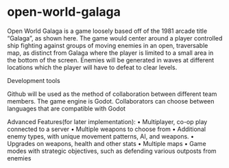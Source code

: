 # open-world-galaga

Open World Galaga is a game loosely based off of the 1981 arcade title “Galaga”, as shown here. The game would center around a player controlled ship fighting against groups of moving enemies in an open, traversable map, as distinct from Galaga where the player is limited to a small area in the bottom of the screen. Enemies will be generated in waves at different locations which the player will have to defeat to clear levels.

Development tools

Github will be used as the method of collaboration between different team members. The game engine is Godot. Collaborators can choose between languages that are compatible with Godot

Advanced Features(for later implementation): 
• Multiplayer, co-op play connected to a server 
• Multiple weapons to choose from 
• Additional enemy types, with unique movement patterns, AI, and weapons. 
• Upgrades on weapons, health and other stats 
• Multiple maps 
• Game modes with strategic objectives, such as defending various outposts from enemies
